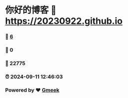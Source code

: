 # 你好的博客 :link: https://20230922.github.io 
### :page_facing_up: [6](https://20230922.github.io/tag.html) 
### :speech_balloon: 0 
### :hibiscus: 22775 
### :alarm_clock: 2024-09-11 12:46:03 
### Powered by :heart: [Gmeek](https://github.com/Meekdai/Gmeek)
